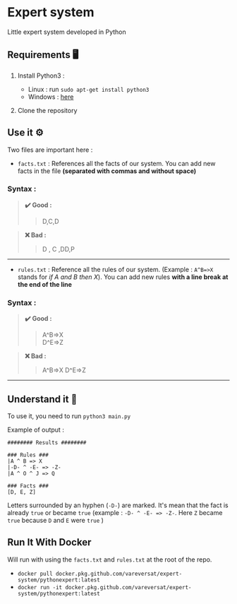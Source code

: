 # Expert system
Little expert system developed in Python

## Requirements 🖥️
1. Install Python3 :
    - Linux : run `sudo apt-get install python3`
    - Windows : [here](https://www.python.org/ftp/python/3.8.3/python-3.8.3.exe)

2. Clone the repository

## Use it ⚙️
Two files are important here :
- `facts.txt` : References all the facts of our system. You can add new facts in the file **(separated with commas and without space)**

### Syntax :
>**✔️ Good :**
>> D,C,D

>**❌ Bad :**
>> D , C ,DD,P

___

- `rules.txt` : Reference all the rules of our system. (Example : `A^B=>X` stands for *if A and B then X*). You can add new rules **with a line break at the end of the line**

### Syntax :

>**✔️ Good :**
>> A^B=>X <br>
>> D^E=>Z

>**❌ Bad :**
>> A^B=>X  D^E=>Z

___


## Understand it 🧠

To use it, you need to run `python3 main.py`

Example of output :

```
######## Results ######## 

### Rules ###
|A ^ B => X
|-D- ^ -E- => -Z-
|A ^ O ^ J => Q

### Facts ###
[D, E, Z]
```

Letters surrounded by an hyphen (`-D-`) are marked. It's mean that the fact is already `true` or became `true` (example : `-D- ^ -E- => -Z-`. Here `Z` became `true` because `D` and `E` were `true` )

## Run It With Docker

Will run with using the `facts.txt` and `rules.txt` at the root of the repo.

- `docker pull docker.pkg.github.com/vareversat/expert-system/pythonexpert:latest`
- `docker run -it docker.pkg.github.com/vareversat/expert-system/pythonexpert:latest`
